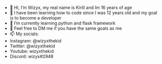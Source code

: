 - 👋 Hi, I’m Wizyx, my real name is Kirill and Im 16 years of age
- 👀 I have been learning how to code since I was 12 years old and my goal is to become a developer
- 🌱 I’m currently learning python and flask framework
- 💞️ Feel free to DM me if you have the same goals as me
- 📫 My socials:
- Instagram: @wizyxthekid
- Twitter: @wizyxthekid
- Youtube: wizyxthekid
- Discord: wizyx#2948

<!---
Wizywyd/Wizywyd is a ✨ special ✨ repository because its `README.md` (this file) appears on your GitHub profile.
You can click the Preview link to take a look at your changes.
--->
